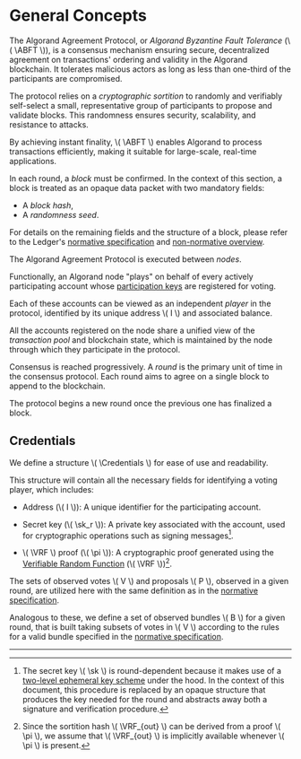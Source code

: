 $$
\newcommand \ABFT {\mathrm{ABFT}}
\newcommand \Credentials {\mathrm{Credentials}}
\newcommand \sk {\mathrm{sk}}
\newcommand \VRF {\mathrm{VRF}}
$$

# General Concepts

The Algorand Agreement Protocol, or _Algorand Byzantine Fault Tolerance_ (\\( \ABFT \\)),
is a consensus mechanism ensuring secure, decentralized agreement on transactions'
ordering and validity in the Algorand blockchain. It tolerates malicious actors as
long as less than one-third of the participants are compromised.

The protocol relies on a _cryptographic sortition_ to randomly and verifiably self-select
a small, representative group of participants to propose and validate blocks. This
randomness ensures security, scalability, and resistance to attacks.

By achieving instant finality, \\( \ABFT \\) enables Algorand to process transactions
efficiently, making it suitable for large-scale, real-time applications.

In each round, a _block_ must be confirmed. In the context of this section, a block
is treated as an opaque data packet with two mandatory fields:

- A _block hash_,
- A _randomness seed_.

For details on the remaining fields and the structure of a block, please refer to
the Ledger's [normative specification](./ledger.md) and [non-normative overview](./ledger-overiew.md).

The Algorand Agreement Protocol is executed between _nodes_.

Functionally, an Algorand node "plays" on behalf of every actively participating
account whose [participation keys](./partkey.md#votingparticipation-keys) are registered
for voting.

Each of these accounts can be viewed as an independent _player_ in the protocol,
identified by its unique address \\( I \\) and associated balance.

All the accounts registered on the node share a unified view of the _transaction
pool_ and blockchain state, which is maintained by the node through which they participate
in the protocol.

Consensus is reached progressively. A _round_ is the primary unit of time in the
consensus protocol. Each round aims to agree on a single block to append to the blockchain.

The protocol begins a new round once the previous one has finalized a block.

## Credentials

We define a structure \\( \Credentials \\) for ease of use and readability.

This structure will contain all the necessary fields for identifying a voting player,
which includes:

- Address (\\( I \\)): A unique identifier for the participating account.

- Secret key (\\( \sk_r \\)): A private key associated with the account, used for
cryptographic operations such as signing messages[^1].

- \\( \VRF \\) proof (\\( \pi \\)): A cryptographic proof generated using the
[Verifiable Random Function](./crypto.md#verifiable-random-function) (\\( \VRF \\))[^2].

The sets of observed votes \\( V \\) and proposals \\( P \\), observed in a given
round, are utilized here with the same definition as in the [normative specification](./abft.md).

Analogous to these, we define a set of observed bundles \\( B \\) for a given round,
that is built taking subsets of votes in \\( V \\) according to the rules for a
valid bundle specified in the [normative specification](./abft-messages-bundles.md).

---

[^1]: The secret key \\( \sk \\) is round-dependent because it makes use of a
[two-level ephemeral key scheme](./partkey.md#algorands-two-level-ephemeral-signature-scheme-for-authentication)
under the hood. In the context of this document, this procedure is replaced by an
opaque structure that produces the key needed for the round and abstracts away both
a signature and verification procedure.

[^2]: Since the sortition hash \\( \VRF_{out} \\) can be derived from a proof
\\( \pi \\), we assume that \\( \VRF_{out} \\) is implicitly available whenever
\\( \pi \\) is present.